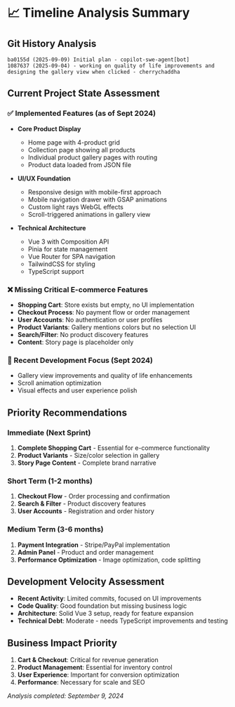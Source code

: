 # 📈 Timeline Analysis Summary

## Git History Analysis
```
ba0155d (2025-09-09) Initial plan - copilot-swe-agent[bot]
1087637 (2025-09-04) - working on quality of life improvements and designing the gallery view when clicked - cherrychaddha
```

## Current Project State Assessment

### ✅ Implemented Features (as of Sept 2024)
- **Core Product Display**
  - Home page with 4-product grid
  - Collection page showing all products
  - Individual product gallery pages with routing
  - Product data loaded from JSON file

- **UI/UX Foundation**
  - Responsive design with mobile-first approach
  - Mobile navigation drawer with GSAP animations
  - Custom light rays WebGL effects
  - Scroll-triggered animations in gallery view

- **Technical Architecture**
  - Vue 3 with Composition API
  - Pinia for state management  
  - Vue Router for SPA navigation
  - TailwindCSS for styling
  - TypeScript support

### ❌ Missing Critical E-commerce Features
- **Shopping Cart**: Store exists but empty, no UI implementation
- **Checkout Process**: No payment flow or order management
- **User Accounts**: No authentication or user profiles
- **Product Variants**: Gallery mentions colors but no selection UI
- **Search/Filter**: No product discovery features
- **Content**: Story page is placeholder only

### 🔄 Recent Development Focus (Sept 2024)
- Gallery view improvements and quality of life enhancements
- Scroll animation optimization
- Visual effects and user experience polish

## Priority Recommendations

### Immediate (Next Sprint)
1. **Complete Shopping Cart** - Essential for e-commerce functionality
2. **Product Variants** - Size/color selection in gallery
3. **Story Page Content** - Complete brand narrative

### Short Term (1-2 months)
1. **Checkout Flow** - Order processing and confirmation
2. **Search & Filter** - Product discovery features
3. **User Accounts** - Registration and order history

### Medium Term (3-6 months)  
1. **Payment Integration** - Stripe/PayPal implementation
2. **Admin Panel** - Product and order management
3. **Performance Optimization** - Image optimization, code splitting

## Development Velocity Assessment
- **Recent Activity**: Limited commits, focused on UI improvements
- **Code Quality**: Good foundation but missing business logic
- **Architecture**: Solid Vue 3 setup, ready for feature expansion
- **Technical Debt**: Moderate - needs TypeScript improvements and testing

## Business Impact Priority
1. **Cart & Checkout**: Critical for revenue generation
2. **Product Management**: Essential for inventory control  
3. **User Experience**: Important for conversion optimization
4. **Performance**: Necessary for scale and SEO

*Analysis completed: September 9, 2024*